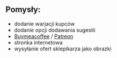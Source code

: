 ## Pomysły:
- dodanie warjacji kupców
- dodanie opcji dodawania sugestii
- [Buymeacoffee](www.buymeacoffee.com) / [Patreon](www.patreon.com)
- stronka internetowa
- wysyłanie ofert sklepikarza jako obrazki
